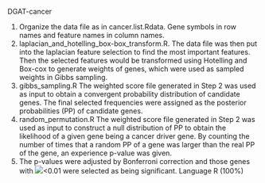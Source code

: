 DGAT-cancer
1. Organize the data file as in cancer.list.Rdata. Gene symbols in row names and feature names in column names.
2. laplacian_and_hotelling_box-box_transform.R. 
   The data file was then put into the laplacian feature selection to find the most important features. Then the selected features would be transformed using Hotelling and Box-cox to generate weights of genes, which were used as sampled weights in Gibbs sampling.
3. gibbs_sampling.R
   The weighted score file generated in Step 2 was used as input to obtain a convergent probability distribution of candidate genes. The final selected frequencies were assigned as the posterior probabilities (PP) of candidate genes.
4. random_permutation.R
   The weighted score file generated in Step 2 was used as input to construct a null distribution of PP to obtain the likelihood of a given gene being a cancer driver gene. By counting the number of times that a random PP of a gene was larger than the real PP of the gene, an experience p-value was given. 
5. The p-values were adjusted by Bonferroni correction and those genes with ![](https://latex.codecogs.com/svg.image?p_{adj})<0.01 were selected as being significant.
Language
R (100%)
